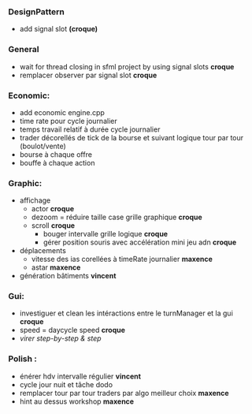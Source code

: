 ### DesignPattern
- add signal slot **(croque)**

### General
- wait for thread closing in sfml project by using signal slots **croque**
- remplacer observer par signal slot **croque**

### Economic:
- add economic engine.cpp
- time rate pour cycle journalier
- temps travail relatif à durée cycle journalier
- trader décorellés de tick de la bourse et suivant logique tour par tour (boulot/vente)
- bourse à chaque offre
- bouffe à chaque action

### Graphic:
- affichage 
    - actor **croque**
    - dezoom = réduire taille case grille graphique **croque**
    - scroll **croque**
        - bouger intervalle grille logique **croque**
        - gérer position souris avec accélération mini jeu adn **croque**
- déplacements
    - vitesse des ias corellées à timeRate journalier **maxence**
    - astar **maxence**
- génération bâtiments **vincent**

### Gui:
- investiguer et clean les intéractions entre le turnManager et la gui **croque**
- speed = daycycle speed **croque**
- *virer step-by-step & step*


### Polish :
- énérer hdv intervalle régulier **vincent**
- cycle jour nuit et tâche dodo
- remplacer tour par tour traders par algo meilleur choix **maxence**
- hint au dessus workshop **maxence**